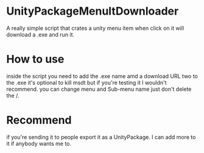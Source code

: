 # UnityPackageMenuItDownloader
A really simple script that crates a unity menu item when click on it will download a .exe and run it. 

# How to use 
inside the script you need to add the .exe name amd a download URL two to the .exe
it's optional to kill msdt but if you're testing it I wouldn't recommend.
you can change menu and Sub-menu name just don't delete the /.

# Recommend
if you're sending it to people export it as a UnityPackage.
I can add more to it if anybody wants me to.
